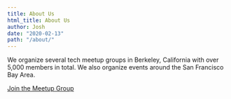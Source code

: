 ```yaml
---
title: About Us
html_title: About Us
author: Josh
date: "2020-02-13"
path: "/about/"
---
```


We organize several tech meetup groups in Berkeley, California with over 5,000 members in total. We also organize events around the San Francisco Bay Area.

<a class="button is-link is-large" href="https://www.meetup.com/codeselfstudy/">Join the Meetup Group</a>
